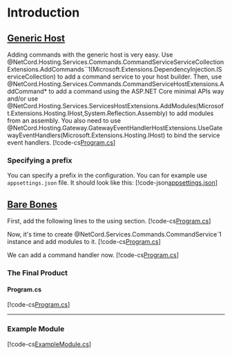 # Introduction

## [Generic Host](#tab/generic-host)

Adding commands with the generic host is very easy. Use @NetCord.Hosting.Services.Commands.CommandServiceServiceCollectionExtensions.AddCommands``1(Microsoft.Extensions.DependencyInjection.IServiceCollection) to add a command service to your host builder. Then, use @NetCord.Hosting.Services.Commands.CommandServiceHostExtensions.AddCommand* to add a command using the ASP.NET Core minimal APIs way and/or use @NetCord.Hosting.Services.ServicesHostExtensions.AddModules(Microsoft.Extensions.Hosting.IHost,System.Reflection.Assembly) to add modules from an assembly. You also need to use @NetCord.Hosting.Gateway.GatewayEventHandlerHostExtensions.UseGatewayEventHandlers(Microsoft.Extensions.Hosting.IHost) to bind the service event handlers.
[!code-cs[Program.cs](IntroductionHosting/Program.cs?highlight=12,15-17)]

### Specifying a prefix

You can specify a prefix in the configuration. You can for example use `appsettings.json` file. It should look like this:
[!code-json[appsettings.json](IntroductionHosting/appsettings.json)]

## [Bare Bones](#tab/bare-bones)

First, add the following lines to the using section.
[!code-cs[Program.cs](Introduction/Program.cs#L3-L4)]

Now, it's time to create @NetCord.Services.Commands.CommandService`1 instance and add modules to it.
[!code-cs[Program.cs](Introduction/Program.cs#L11-L12)]

We can add a command handler now.
[!code-cs[Program.cs](Introduction/Program.cs#L14-L31)]

### The Final Product

#### Program.cs
[!code-cs[Program.cs](Introduction/Program.cs)]

***

### Example Module

[!code-cs[ExampleModule.cs](Introduction/ExampleModule.cs)]
